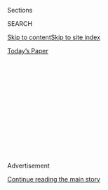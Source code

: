 <div id="app">

<div>

<div>

<div>

<div class="NYTAppHideMasthead css-1q2w90k e1suatyy0">

<div class="section css-ui9rw0 e1suatyy2">

<div class="css-eph4ug er09x8g0">

<div class="css-6n7j50">

</div>

<span class="css-1dv1kvn">Sections</span>

<div class="css-10488qs">

<span class="css-1dv1kvn">SEARCH</span>

</div>

[Skip to content](#site-content)[Skip to site
index](#site-index)

</div>

<div class="css-10698na e1huz5gh0">

</div>

</div>

<div id="masthead-bar-one" class="section hasLinks css-15hmgas e1csuq9d3">

<div class="css-uqyvli e1csuq9d0">

</div>

<div class="css-1uqjmks e1csuq9d1">

</div>

<div class="css-9e9ivx">

[](https://myaccount.nytimes3xbfgragh.onion/auth/login?response_type=cookie&client_id=vi)

</div>

<div class="css-1bvtpon e1csuq9d2">

[Today’s
Paper](https://www.nytimes3xbfgragh.onion/section/todayspaper)

</div>

</div>

</div>

</div>

<div data-aria-hidden="false">

<div id="site-content" data-role="main">

<div>

<div class="css-1aor85t" style="opacity:0.000000001;z-index:-1;visibility:hidden">

<div class="css-1hqnpie">

<div class="css-epjblv">

<span class="css-17xtcya">[Opinion](/section/opinion)</span><span class="css-x15j1o">|</span><span class="css-fwqvlz">Our
Normalness Made Me Drunk. Maybe It Made Me
Stupid.</span>

</div>

<div class="css-k008qs">

<div class="css-1iwv8en">

<span class="css-18z7m18"></span>

<div>

</div>

</div>

<span class="css-1n6z4y">https://nyti.ms/3aF88Qx</span>

<div class="css-1705lsu">

<div class="css-4xjgmj">

<div class="css-4skfbu" data-role="toolbar" data-aria-label="Social Media Share buttons, Save button, and Comments Panel with current comment count" data-testid="share-tools">

  - 
  - 
  - 
  - 
    
    <div class="css-6n7j50">
    
    </div>

  - 

</div>

</div>

</div>

</div>

</div>

</div>

<div class="css-13pd83m">

</div>

<div id="top-wrapper" class="css-1sy8kpn">

<div id="top-slug" class="css-l9onyx">

Advertisement

</div>

[Continue reading the main
story](#after-top)

<div class="ad top-wrapper" style="text-align:center;height:100%;display:block;min-height:250px">

<div id="top" class="place-ad" data-position="top" data-size-key="top">

</div>

</div>

<div id="after-top">

</div>

</div>

<div>

<div class="css-v5btjw etb61u70">

<div class="css-v05ibm etb61u71">

[Opinion](/section/opinion)

</div>

</div>

<div id="sponsor-wrapper" class="css-1hyfx7x">

<div id="sponsor-slug" class="css-19vbshk">

Supported by

</div>

[Continue reading the main
story](#after-sponsor)

<div id="sponsor" class="ad sponsor-wrapper" style="text-align:center;height:100%;display:block">

</div>

<div id="after-sponsor">

</div>

</div>

<div class="css-186x18t">

</div>

<div class="css-1vkm6nb ehdk2mb0">

# Our Normalness Made Me Drunk. Maybe It Made Me Stupid.

</div>

A fishing trip is a reminder of the impulses that stop us from
protecting ourselves.

<div class="css-18e8msd">

<div class="css-vp77d3 epjyd6m0">

<div class="css-1baulvz">

By <span class="css-1baulvz last-byline" itemprop="name">Julia
O’Malley</span>

<div class="css-8atqhb">

Ms. O’Malley is a journalist.

</div>

</div>

</div>

  - Aug. 20,
    2020

  - 
    
    <div class="css-4xjgmj">
    
    <div class="css-d8bdto" data-role="toolbar" data-aria-label="Social Media Share buttons, Save button, and Comments Panel with current comment count" data-testid="share-tools">
    
      - 
      - 
      - 
      - 
        
        <div class="css-6n7j50">
        
        </div>
    
      - 
    
    </div>
    
    </div>

</div>

<div class="css-79elbk" data-testid="photoviewer-wrapper">

<div class="css-z3e15g" data-testid="photoviewer-wrapper-hidden">

</div>

<div class="css-1a48zt4 ehw59r15" data-testid="photoviewer-children">

![<span class="css-cnj6d5 e1z0qqy90" itemprop="copyrightHolder"><span class="css-1ly73wi e1tej78p0">Credit...</span><span><span>Anuj
Shrestha</span></span></span>](https://static01.graylady3jvrrxbe.onion/images/2020/08/20/opinion/20omalley/20omalley-articleLarge.jpg?quality=75&auto=webp&disable=upscale)

</div>

</div>

</div>

<div class="section meteredContent css-1r7ky0e" name="articleBody" itemprop="articleBody">

<div class="css-1fanzo5 StoryBodyCompanionColumn">

<div class="css-53u6y8">

ANCHORAGE — I arrived at fish camp to find a sofa on the beach with a
fire beside it, crackling inside a washing machine drum. A few hours
before, I’d taken my first flight since the pandemic began — humming low
in a small plane from here, to the small town of Kenai, to the mouth of
the Kasilof River.

My boyfriend, Jack, fishes that river every year. I came to join him.
Like many Alaskans in the summertime, we were after salmon to fill our
freezer. Jack’s friend, Kelly, ran the operation, stringing nets into
the water to snare the salmon as they muscle in from the ocean on the
tide. A group of his friends rotated through to help haul nets and cut
fish, all of us taking home fillets for our labor. Most of the time at
fish camp, though, we didn’t work. We watched the nets soak and waited
on the tide.

That day, as Tom Waits bellowed from a little speaker, a couple of
Kelly’s friends, who were also helping at camp, took a seat across the
fire from me. Wasn’t long till we were in one of those conversations
between people on opposite sides of America’s political chasm. Antifa.
How transgender athletes are taking over women’s sports. The injustice
of affirmative action.

Usually I appreciate how Alaska makes me sort out liking — or even
loving — people with different politics. But I knew we’d eventually talk
about the virus. I wasn’t sure I could take it.

</div>

</div>

<div class="css-1fanzo5 StoryBodyCompanionColumn">

<div class="css-53u6y8">

After an effective shutdown to stem the spread of the coronavirus,
Alaska reopened its businesses in May. By the time I got to Kenai, in
June, people were hosting barbecues and returning to church. [Cases had
started increasing in the
area](https://www.alaskapublic.org/2020/06/11/as-covid-19-spikes-in-alaska-kenai-peninsula-emerges-as-virus-hotspot/),
and would soon rise quickly in Anchorage, too.

Compared with states like Texas and Arizona, Alaska had too few cases
and too few deaths for most people to have firsthand experience. And the
way Alaskans saw virus risk had grown increasingly politicized,
depending on where people got their news. I had just read an article
about masks in The Anchorage Daily News posted on Facebook. It was
buried in comments, quoting obscure doctors, about how they didn’t work.
Commenters, some of whom I knew, kept posting that the virus was the
same as the flu.

I didn’t know whether Kelly’s friends took it seriously, but I could
guess. They’d already been telling me about what they were reading on
the far-right One America News Network. Turned out, though, I was wrong.

A couple of hours into our wait, the guys got a call. Their co-worker
had tested positive. Suddenly they looked scared and embarrassed. They
didn’t want to get us sick. Kelly proposed we mask up and distance
ourselves. His friends left for town to get tested. The rest of us went
out to check the nets.

Gulls dived and screamed as Jack rowed the rubber dinghy out to the
furthest buoy. Kelly hoisted the net over the bow. One salmon appeared,
then another, with iridescent eyeballs and mouths chewing air. Fish
piled around our feet in a pool of pink water and old beer cans.

</div>

</div>

<div class="css-1fanzo5 StoryBodyCompanionColumn">

<div class="css-53u6y8">

God, it felt good to be out there: cumulus clouds, wind, the boat
rocking. I smelled fish blood. It smelled like a regular summer.

When we got back in, I started chopping tails, but the knife was dull
and I kept messing it up. By then, the guys were back from getting
tested, and all our masks had fallen down around our necks. One of them
got tired of watching me and grabbed my hand as I chopped. I felt his
breath on my face as his hand guided the knife with extra force.

The next day, flush with fillets, scales bright as silver coins, I
headed into town for groceries for my final dinner before we left.

At Walmart, I was the only customer wearing a mask. A pregnant woman
filled a bag with apples, while a kid in her cart watched a cartoon on
her phone. Witnessing this felt like finding something precious I’d
lost, a wedding ring in the sand. Life was going on as if we were
recovering from the pandemic, rather than right in the middle of it.

I got to the lodge where I was going to cook and picked rhubarb from the
garden. At first, I imagined cooking for just a few, but soon setting a
generous table became as inevitable as the tide. I sent word to everyone
at camp — including Kelly’s friends — to come eat.

An hour later, we stood in the kitchen with our paper plates, discussing
smoked salmon brine and layoffs on the oil fields. It felt easy. Like a
thousand summer salmon dinners.

About halfway through, I had an urge to wash my hands. Or at least to
put on my mask. But I didn’t. Our normalness made me drunk. Maybe it
made me stupid.

</div>

</div>

<div class="css-1fanzo5 StoryBodyCompanionColumn">

<div class="css-53u6y8">

The next day, flying home, I thought about how deep the virus slices
into the sacred, seasonal rituals of our lives. Politics aside, it’s
hard to fault someone for the desire to preserve some of their
pre-pandemic life, even if it means believing things that don’t really
hold up, even if it’s risky.

Anchorage appeared below me, the grid of streets reminding me of how
small my universe had become. The screen on my desk. My children outside
my locked bedroom door as I tried to work. The blocks to the grocery
store.

There were so many losses still to come. There were so many things I
wanted to hold on to.

Julia O’Malley ([@julia\_omalley](https://twitter.com/julia_omalley)) is
a third-generation Alaskan and the author of “The Whale and the Cupcake:
Subsistence, Longing and Community in Alaska.”

</div>

</div>

<div>

</div>

<div class="css-1fanzo5 StoryBodyCompanionColumn">

<div class="css-53u6y8">

*The Times is committed to publishing* [*a diversity of
letters*](https://www.nytimes3xbfgragh.onion/2019/01/31/opinion/letters/letters-to-editor-new-york-times-women.html)
*to the editor. We’d like to hear what you think about this or any of
our articles. Here are some*
[*tips*](https://help.nytimes3xbfgragh.onion/hc/en-us/articles/115014925288-How-to-submit-a-letter-to-the-editor)*.
And here’s our email:*
[*letters@NYTimes.com*](mailto:letters@NYTimes.com)*.*

*Follow The New York Times Opinion section on*
[*Facebook*](https://www.facebookcorewwwi.onion/nytopinion)*,* [*Twitter
(@NYTopinion)*](http://twitter.com/NYTOpinion) *and*
[*Instagram*](https://www.instagram.com/nytopinion/)*.*

</div>

</div>

</div>

<div>

</div>

<div>

</div>

<div>

</div>

<div>

<div id="bottom-wrapper" class="css-1ede5it">

<div id="bottom-slug" class="css-l9onyx">

Advertisement

</div>

[Continue reading the main
story](#after-bottom)

<div id="bottom" class="ad bottom-wrapper" style="text-align:center;height:100%;display:block;min-height:90px">

</div>

<div id="after-bottom">

</div>

</div>

</div>

</div>

</div>

## Site Index

<div>

</div>

## Site Information Navigation

  - [© <span>2020</span> <span>The New York Times
    Company</span>](https://help.nytimes3xbfgragh.onion/hc/en-us/articles/115014792127-Copyright-notice)

<!-- end list -->

  - [NYTCo](https://www.nytco.com/)
  - [Contact
    Us](https://help.nytimes3xbfgragh.onion/hc/en-us/articles/115015385887-Contact-Us)
  - [Work with us](https://www.nytco.com/careers/)
  - [Advertise](https://nytmediakit.com/)
  - [T Brand Studio](http://www.tbrandstudio.com/)
  - [Your Ad
    Choices](https://www.nytimes3xbfgragh.onion/privacy/cookie-policy#how-do-i-manage-trackers)
  - [Privacy](https://www.nytimes3xbfgragh.onion/privacy)
  - [Terms of
    Service](https://help.nytimes3xbfgragh.onion/hc/en-us/articles/115014893428-Terms-of-service)
  - [Terms of
    Sale](https://help.nytimes3xbfgragh.onion/hc/en-us/articles/115014893968-Terms-of-sale)
  - [Site
    Map](https://spiderbites.nytimes3xbfgragh.onion)
  - [Help](https://help.nytimes3xbfgragh.onion/hc/en-us)
  - [Subscriptions](https://www.nytimes3xbfgragh.onion/subscription?campaignId=37WXW)

</div>

</div>

</div>

</div>
